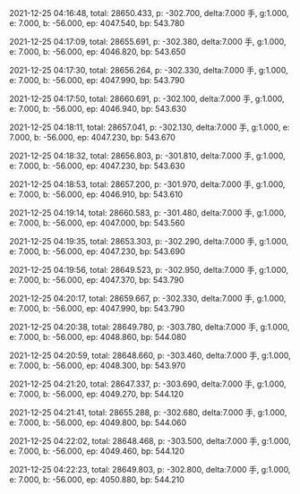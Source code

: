 2021-12-25 04:16:48, total: 28650.433, p: -302.700, delta:7.000 手, g:1.000, e: 7.000, b: -56.000, ep: 4047.540, bp: 543.780

2021-12-25 04:17:09, total: 28655.691, p: -302.380, delta:7.000 手, g:1.000, e: 7.000, b: -56.000, ep: 4046.820, bp: 543.650

2021-12-25 04:17:30, total: 28656.264, p: -302.330, delta:7.000 手, g:1.000, e: 7.000, b: -56.000, ep: 4047.990, bp: 543.790

2021-12-25 04:17:50, total: 28660.691, p: -302.100, delta:7.000 手, g:1.000, e: 7.000, b: -56.000, ep: 4046.940, bp: 543.630

2021-12-25 04:18:11, total: 28657.041, p: -302.130, delta:7.000 手, g:1.000, e: 7.000, b: -56.000, ep: 4047.230, bp: 543.670

2021-12-25 04:18:32, total: 28656.803, p: -301.810, delta:7.000 手, g:1.000, e: 7.000, b: -56.000, ep: 4047.230, bp: 543.630

2021-12-25 04:18:53, total: 28657.200, p: -301.970, delta:7.000 手, g:1.000, e: 7.000, b: -56.000, ep: 4046.910, bp: 543.610

2021-12-25 04:19:14, total: 28660.583, p: -301.480, delta:7.000 手, g:1.000, e: 7.000, b: -56.000, ep: 4047.000, bp: 543.560

2021-12-25 04:19:35, total: 28653.303, p: -302.290, delta:7.000 手, g:1.000, e: 7.000, b: -56.000, ep: 4047.230, bp: 543.690

2021-12-25 04:19:56, total: 28649.523, p: -302.950, delta:7.000 手, g:1.000, e: 7.000, b: -56.000, ep: 4047.370, bp: 543.790

2021-12-25 04:20:17, total: 28659.667, p: -302.330, delta:7.000 手, g:1.000, e: 7.000, b: -56.000, ep: 4047.990, bp: 543.790

2021-12-25 04:20:38, total: 28649.780, p: -303.780, delta:7.000 手, g:1.000, e: 7.000, b: -56.000, ep: 4048.860, bp: 544.080

2021-12-25 04:20:59, total: 28648.660, p: -303.460, delta:7.000 手, g:1.000, e: 7.000, b: -56.000, ep: 4048.300, bp: 543.970

2021-12-25 04:21:20, total: 28647.337, p: -303.690, delta:7.000 手, g:1.000, e: 7.000, b: -56.000, ep: 4049.270, bp: 544.120

2021-12-25 04:21:41, total: 28655.288, p: -302.680, delta:7.000 手, g:1.000, e: 7.000, b: -56.000, ep: 4049.800, bp: 544.060

2021-12-25 04:22:02, total: 28648.468, p: -303.500, delta:7.000 手, g:1.000, e: 7.000, b: -56.000, ep: 4049.460, bp: 544.120

2021-12-25 04:22:23, total: 28649.803, p: -302.800, delta:7.000 手, g:1.000, e: 7.000, b: -56.000, ep: 4050.880, bp: 544.210